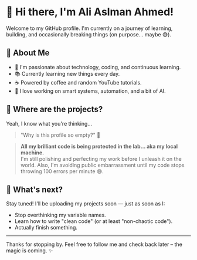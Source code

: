 # 👋 Hi there, I'm Ali Aslman Ahmed!

Welcome to my GitHub profile. I'm currently on a journey of learning, building, and occasionally breaking things (on purpose... maybe 😅).

## 🌱 About Me

- 🔧 I'm passionate about technology, coding, and continuous learning.
- 📚 Currently learning new things every day.
- ☕ Powered by coffee and random YouTube tutorials.
- 🤖 I love working on smart systems, automation, and a bit of AI.

## 🧳 Where are the projects?

Yeah, I know what you're thinking...

> "Why is this profile so empty?" 🤔

> **All my brilliant code is being protected in the lab… aka my local machine.**  
> I'm still polishing and perfecting my work before I unleash it on the world. Also, I'm avoiding public embarrassment until my code stops throwing 100 errors per minute 😅.

## 📌 What's next?

Stay tuned! I'll be uploading my projects soon — just as soon as I:
- Stop overthinking my variable names.
- Learn how to write "clean code" (or at least "non-chaotic code").
- Actually finish something.

---

Thanks for stopping by. Feel free to follow me and check back later – the magic is coming. ✨

